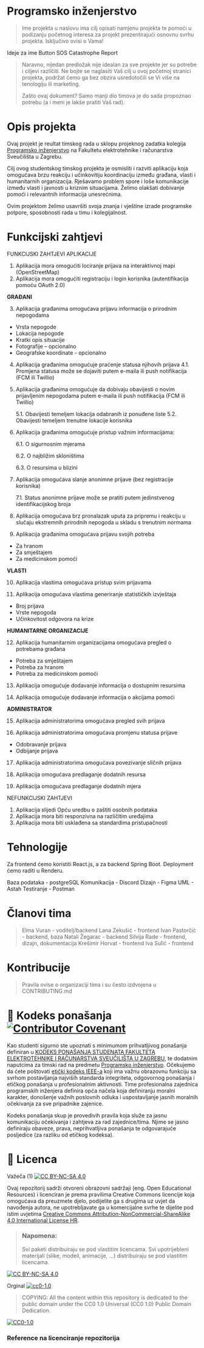 # Programsko inženjerstvo

> Ime projekta u naslovu ima cilj opisati namjenu projekta te pomoći u podizanju početnog interesa za projekt prezentirajući osnovnu svrhu projekta.
> Isključivo ovisi o Vama!

Ideje za ime
Button SOS
Catastrophe Report

> Naravno, nijedan predložak nije idealan za sve projekte jer su potrebe i ciljevi različiti. Ne bojte se naglasiti Vaš cilj u ovoj početnoj stranici projekta, podržat ćemo ga bez obzira usredotočili se Vi više na tenologiju ili marketing.
> 
> Zašto ovaj dokument? Samo manji dio timova je do sada propoznao potrebu (a i meni je lakše pratiti Vaš rad).  

# Opis projekta
Ovaj projekt je reultat timskog rada u sklopu projeknog zadatka kolegija [Programsko inženjerstvo](https://www.fer.unizg.hr/predmet/proinz) na Fakultetu elektrotehnike i računarstva Sveučilišta u Zagrebu. 

Cilj ovog studentskog timskog projekta je osmisliti i razviti aplikaciju koja omogućava brzu reakciju i učinkovitiju koordinaciju između građana, vlasti i humanitarnih organizacija. Rješavamo problem spore i loše komunikacije između vlasti i javnosti u kriznim situacijama. Želimo olakšati dobivanje pomoći i relevantnih informacija unesrećnima. 

Ovim projektom želimo usavršiti svoja znanja i vještine izrade programske potpore, sposobnosti rada u timu i kolegijalnost. 


# Funkcijski zahtjevi
FUNKCIJSKI ZAHTJEVI APLIKACIJE
1.	Aplikacija mora omogućiti lociranje prijava na interaktivnoj mapi (OpenStreetMap)
2.	Aplikacija mora omogućiti registraciju i login korisnika (autentifikacija pomoću OAuth 2.0)

**GRAĐANI**

3.	Aplikacija građanima omogućava prijavu informacija o prirodnim nepogodama
   - 	Vrsta nepogode
   - 	Lokacija nepogode
   - 	Kratki opis situacije
   - 	Fotografije – opcionalno
   - 	Geografske koordinate -  opcionalno

4.	Aplikacija građanima omogućuje praćenje statusa njihovih prijava
    4.1.	 Promjena statusa može se dojaviti putem e-maila ili push notifikacija (FCM ili Twillio)

5.	Aplikacija građanima omogućuje da dobivaju obavijesti o novim prijavljenim nepogodama putem e-maila ili push notifikacija (FCM ili Twillio)

    5.1.	 Obavijesti temeljem lokacija odabranih iz ponuđene liste
    5.2.	 Obavijesti temeljem trenutne lokacije korisnika

6.	Aplikacija građanima omogućuje pristup važnim informacijama:

    6.1.	 O sigurnosnim mjerama

  	 6.2. O najbližim skloništima

  	 6.3.	 O resursima u blizini

7.	Aplikacija omogućava slanje anonimne prijave (bez registracije korisnika)

    7.1.	 Status anonimne prijave može se pratiti putem jedinstvenog identifikacijskog broja

8.	Aplikacija omogućava brz pronalazak uputa za pripremu i reakciju u slučaju ekstremnih prirodnih nepogoda u skladu s trenutnim normama

9.	Aplikacija građanima omogućava prijavu svojih potreba
   - 	Za hranom
   - 	Za smještajem
   - 	Za medicinskom pomoći

**VLASTI**

10.	Aplikacija vlastima omogućava pristup svim prijavama

11.	Aplikacija omogućava vlastima generiranje statističkih izvještaja
   - 	Broj prijava
   - 	Vrste nepogoda
   - 	Učinkovitost odgovora na krize
    
**HUMANITARNE ORGANIZACIJE**

12.	Aplikacija humanitarnim organizacijama omogućava pregled o potrebama građana
   - 	Potreba za smještajem
   - 	Potreba za hranom
   - 	Potreba za medicinskom pomoći

13.	Aplikacija omogućuje dodavanje informacija o dostupnim resursima

14.	Aplikacija omogućuje dodavanje informacija o akcijama pomoći

**ADMINISTRATOR**

15.	Aplikacija administratorima omogućava pregled svih prijava

16.	Aplikacija administratorima omogućava promjenu statusa prijave
   - 	Odobravanje prijava
   - 	Odbijanje prijava

17.	Aplikacija administratorima omogućava povezivanje sličnih prijava

18.	Aplikacija omogućava predlaganje dodatnih resursa

19.	Aplikacija omogućava predlaganje dodatnih mjera

NEFUNKCIJSKI ZAHTJEVI
1.	Aplikacija slijedi Opću uredbu o zaštiti osobnih podataka
2.	Aplikacija mora biti responzivna na različitim uređajima
3.	Aplikacija mora biti usklađena sa standardima pristupačnosti



# Tehnologije

Za frontend ćemo koristiti React.js, a za backend Spring Boot. Deployment ćemo raditi u Renderu. 

Baza podataka - postgreSQL
Komunikacija - Discord
Dizajn - Figma
UML - Astah
Testiranje - Postman

# Članovi tima 
> Elma Vuran - voditelj/backend
> Lana Zekušić - frontend
> Ivan Pastorčić - backend, baza
> Natali Žegarac - backend
> Silvija Rade - frontend, dizajn, dokumentacija
> Krešimir Horvat - frontend
> Iva Sulić - frontend
> 

# Kontribucije
>Pravila ovise o organizaciji tima i su često izdvojena u CONTRIBUTING.md



# 📝 Kodeks ponašanja [![Contributor Covenant](https://img.shields.io/badge/Contributor%20Covenant-2.1-4baaaa.svg)](CODE_OF_CONDUCT.md)
Kao studenti sigurno ste upoznati s minimumom prihvatljivog ponašanja definiran u [KODEKS PONAŠANJA STUDENATA FAKULTETA ELEKTROTEHNIKE I RAČUNARSTVA SVEUČILIŠTA U ZAGREBU](https://www.fer.hr/_download/repository/Kodeks_ponasanja_studenata_FER-a_procisceni_tekst_2016%5B1%5D.pdf), te dodatnim naputcima za timski rad na predmetu [Programsko inženjerstvo](https://wwww.fer.hr).
Očekujemo da ćete poštovati [etički kodeks IEEE-a](https://www.ieee.org/about/corporate/governance/p7-8.html) koji ima važnu obrazovnu funkciju sa svrhom postavljanja najviših standarda integriteta, odgovornog ponašanja i etičkog ponašanja u profesionalnim aktivnosti. Time profesionalna zajednica programskih inženjera definira opća načela koja definiranju  moralni karakter, donošenje važnih poslovnih odluka i uspostavljanje jasnih moralnih očekivanja za sve pripadnike zajenice.

Kodeks ponašanja skup je provedivih pravila koja služe za jasnu komunikaciju očekivanja i zahtjeva za rad zajednice/tima. Njime se jasno definiraju obaveze, prava, neprihvatljiva ponašanja te  odgovarajuće posljedice (za razliku od etičkog kodeksa).

# 📝 Licenca
Važeča (1)
[![CC BY-NC-SA 4.0][cc-by-nc-sa-shield]][cc-by-nc-sa]

Ovaj repozitorij sadrži otvoreni obrazovni sadržaji (eng. Open Educational Resources)  i licenciran je prema pravilima Creative Commons licencije koja omogućava da preuzmete djelo, podijelite ga s drugima uz 
uvjet da navođenja autora, ne upotrebljavate ga u komercijalne svrhe te dijelite pod istim uvjetima [Creative Commons Attribution-NonCommercial-ShareAlike 4.0 International License HR][cc-by-nc-sa].
>
> ### Napomena:
>
> Svi paketi distribuiraju se pod vlastitim licencama.
> Svi upotrijebleni materijali  (slike, modeli, animacije, ...) distribuiraju se pod vlastitim licencama.

[![CC BY-NC-SA 4.0][cc-by-nc-sa-image]][cc-by-nc-sa]

[cc-by-nc-sa]: https://creativecommons.org/licenses/by-nc/4.0/deed.hr 
[cc-by-nc-sa-image]: https://licensebuttons.net/l/by-nc-sa/4.0/88x31.png
[cc-by-nc-sa-shield]: https://img.shields.io/badge/License-CC%20BY--NC--SA%204.0-lightgrey.svg

Orginal [![cc0-1.0][cc0-1.0-shield]][cc0-1.0]
>
>COPYING: All the content within this repository is dedicated to the public domain under the CC0 1.0 Universal (CC0 1.0) Public Domain Dedication.
>
[![CC0-1.0][cc0-1.0-image]][cc0-1.0]

[cc0-1.0]: https://creativecommons.org/licenses/by/1.0/deed.en
[cc0-1.0-image]: https://licensebuttons.net/l/by/1.0/88x31.png
[cc0-1.0-shield]: https://img.shields.io/badge/License-CC0--1.0-lightgrey.svg

### Reference na licenciranje repozitorija


